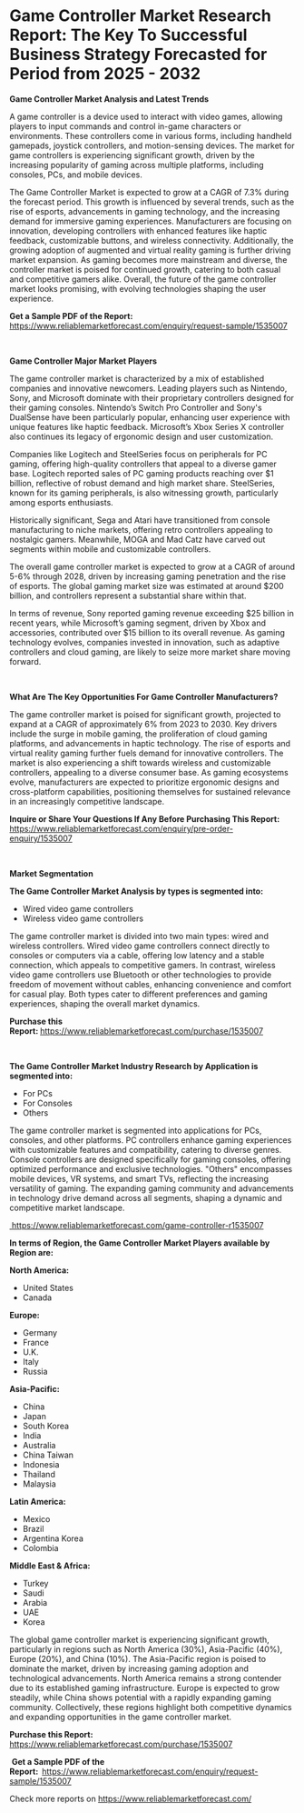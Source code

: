 <p><h1>Game Controller Market Research Report: The Key To Successful Business Strategy Forecasted for Period from 2025 - 2032</h1></p><p><strong>Game Controller Market Analysis and Latest Trends</strong></p>
<p><p>A game controller is a device used to interact with video games, allowing players to input commands and control in-game characters or environments. These controllers come in various forms, including handheld gamepads, joystick controllers, and motion-sensing devices. The market for game controllers is experiencing significant growth, driven by the increasing popularity of gaming across multiple platforms, including consoles, PCs, and mobile devices.</p><p>The Game Controller Market is expected to grow at a CAGR of 7.3% during the forecast period. This growth is influenced by several trends, such as the rise of esports, advancements in gaming technology, and the increasing demand for immersive gaming experiences. Manufacturers are focusing on innovation, developing controllers with enhanced features like haptic feedback, customizable buttons, and wireless connectivity. Additionally, the growing adoption of augmented and virtual reality gaming is further driving market expansion. As gaming becomes more mainstream and diverse, the controller market is poised for continued growth, catering to both casual and competitive gamers alike. Overall, the future of the game controller market looks promising, with evolving technologies shaping the user experience.</p></p>
<p><strong>Get a Sample PDF of the Report:&nbsp;</strong> <a href="https://www.reliablemarketforecast.com/enquiry/request-sample/1535007?utm_campaign=3521&utm_medium=2&utm_source=Github&utm_content=ia&utm_term=04042025&utm_id=game-controller">https://www.reliablemarketforecast.com/enquiry/request-sample/1535007</a></p>
<p>&nbsp;</p>
<p><strong>Game Controller Major Market Players</strong></p>
<p><p>The game controller market is characterized by a mix of established companies and innovative newcomers. Leading players such as Nintendo, Sony, and Microsoft dominate with their proprietary controllers designed for their gaming consoles. Nintendo’s Switch Pro Controller and Sony's DualSense have been particularly popular, enhancing user experience with unique features like haptic feedback. Microsoft’s Xbox Series X controller also continues its legacy of ergonomic design and user customization.</p><p>Companies like Logitech and SteelSeries focus on peripherals for PC gaming, offering high-quality controllers that appeal to a diverse gamer base. Logitech reported sales of PC gaming products reaching over $1 billion, reflective of robust demand and high market share. SteelSeries, known for its gaming peripherals, is also witnessing growth, particularly among esports enthusiasts.</p><p>Historically significant, Sega and Atari have transitioned from console manufacturing to niche markets, offering retro controllers appealing to nostalgic gamers. Meanwhile, MOGA and Mad Catz have carved out segments within mobile and customizable controllers.</p><p>The overall game controller market is expected to grow at a CAGR of around 5-6% through 2028, driven by increasing gaming penetration and the rise of esports. The global gaming market size was estimated at around $200 billion, and controllers represent a substantial share within that. </p><p>In terms of revenue, Sony reported gaming revenue exceeding $25 billion in recent years, while Microsoft’s gaming segment, driven by Xbox and accessories, contributed over $15 billion to its overall revenue. As gaming technology evolves, companies invested in innovation, such as adaptive controllers and cloud gaming, are likely to seize more market share moving forward.</p></p>
<p>&nbsp;</p>
<p><strong>What Are The Key Opportunities For Game Controller Manufacturers?</strong></p>
<p><p>The game controller market is poised for significant growth, projected to expand at a CAGR of approximately 6% from 2023 to 2030. Key drivers include the surge in mobile gaming, the proliferation of cloud gaming platforms, and advancements in haptic technology. The rise of esports and virtual reality gaming further fuels demand for innovative controllers. The market is also experiencing a shift towards wireless and customizable controllers, appealing to a diverse consumer base. As gaming ecosystems evolve, manufacturers are expected to prioritize ergonomic designs and cross-platform capabilities, positioning themselves for sustained relevance in an increasingly competitive landscape.</p></p>
<p><strong>Inquire or Share Your Questions If Any Before Purchasing This Report:</strong> <a href="https://www.reliablemarketforecast.com/enquiry/pre-order-enquiry/1535007?utm_campaign=3521&utm_medium=2&utm_source=Github&utm_content=ia&utm_term=04042025&utm_id=game-controller">https://www.reliablemarketforecast.com/enquiry/pre-order-enquiry/1535007</a></p>
<p>&nbsp;</p>
<p><strong>Market Segmentation</strong></p>
<p><strong>The Game Controller Market Analysis by types is segmented into:</strong></p>
<p><ul><li>Wired video game controllers</li><li>Wireless video game controllers</li></ul></p>
<p><p>The game controller market is divided into two main types: wired and wireless controllers. Wired video game controllers connect directly to consoles or computers via a cable, offering low latency and a stable connection, which appeals to competitive gamers. In contrast, wireless video game controllers use Bluetooth or other technologies to provide freedom of movement without cables, enhancing convenience and comfort for casual play. Both types cater to different preferences and gaming experiences, shaping the overall market dynamics.</p></p>
<p><strong>Purchase this Report:&nbsp;</strong><a href="https://www.reliablemarketforecast.com/purchase/1535007?utm_campaign=3521&utm_medium=2&utm_source=Github&utm_content=ia&utm_term=04042025&utm_id=game-controller">https://www.reliablemarketforecast.com/purchase/1535007</a></p>
<p>&nbsp;</p>
<p><strong>The Game Controller Market Industry Research by Application is segmented into:</strong></p>
<p><ul><li>For PCs</li><li>For Consoles</li><li>Others</li></ul></p>
<p><p>The game controller market is segmented into applications for PCs, consoles, and other platforms. PC controllers enhance gaming experiences with customizable features and compatibility, catering to diverse genres. Console controllers are designed specifically for gaming consoles, offering optimized performance and exclusive technologies. "Others" encompasses mobile devices, VR systems, and smart TVs, reflecting the increasing versatility of gaming. The expanding gaming community and advancements in technology drive demand across all segments, shaping a dynamic and competitive market landscape.</p></p>
<p><a href="https://www.reliablemarketforecast.com/game-controller-r1535007?utm_campaign=3521&utm_medium=2&utm_source=Github&utm_content=ia&utm_term=04042025&utm_id=game-controller">&nbsp;https://www.reliablemarketforecast.com/game-controller-r1535007</a></p>
<p><strong>In terms of Region, the Game Controller Market Players available by Region are:</strong></p>
<p>
    <p> <strong> North America: </strong>
        <ul>
            <li>United States</li>
            <li>Canada</li>
        </ul>
        </p> 
    <p> <strong> Europe: </strong>
        <ul>
            <li>Germany</li>
            <li>France</li>
            <li>U.K.</li>
            <li>Italy</li>
            <li>Russia</li>
        </ul>
        </p> 
    <p> <strong> Asia-Pacific: </strong>
        <ul>
            <li>China</li>
            <li>Japan</li>
            <li>South Korea</li>
            <li>India</li>
            <li>Australia</li>
            <li>China Taiwan</li>
            <li>Indonesia</li>
            <li>Thailand</li>
            <li>Malaysia</li>
        </ul>
        </p> 
    <p> <strong> Latin America: </strong>
        <ul>
            <li>Mexico</li>
            <li>Brazil</li>
            <li>Argentina Korea</li>
            <li>Colombia</li>
        </ul>
        </p> 
    <p> <strong> Middle East & Africa: </strong>
        <ul>
            <li>Turkey</li>
            <li>Saudi</li>
            <li>Arabia</li>
            <li>UAE</li>
            <li>Korea</li>
        </ul>
    </p>
    </p>
<p><p>The global game controller market is experiencing significant growth, particularly in regions such as North America (30%), Asia-Pacific (40%), Europe (20%), and China (10%). The Asia-Pacific region is poised to dominate the market, driven by increasing gaming adoption and technological advancements. North America remains a strong contender due to its established gaming infrastructure. Europe is expected to grow steadily, while China shows potential with a rapidly expanding gaming community. Collectively, these regions highlight both competitive dynamics and expanding opportunities in the game controller market.</p></p>
<p><strong>Purchase this Report: </strong><a href="https://www.reliablemarketforecast.com/purchase/1535007?utm_campaign=3521&utm_medium=2&utm_source=Github&utm_content=ia&utm_term=04042025&utm_id=game-controller">https://www.reliablemarketforecast.com/purchase/1535007</a></p>
<p>&nbsp;<strong>Get a Sample PDF of the Report:&nbsp;&nbsp;</strong><a href="https://www.reliablemarketforecast.com/enquiry/request-sample/1535007?utm_campaign=3521&utm_medium=2&utm_source=Github&utm_content=ia&utm_term=04042025&utm_id=game-controller">https://www.reliablemarketforecast.com/enquiry/request-sample/1535007</a></p>
<p><strong></strong></p>
<p>Check more reports on <a href="https://www.reliablemarketforecast.com/?utm_campaign=3521&utm_medium=2&utm_source=Github&utm_content=ia&utm_term=04042025&utm_id=game-controller">https://www.reliablemarketforecast.com/</a></p>